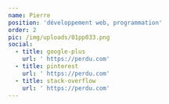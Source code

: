 ```yaml
---
name: Pierre
position: 'développement web, programmation'
order: 2
pic: /img/uploads/01pp033.png
social:
  - title: google-plus
    url: ' https://perdu.com'
  - title: pinterest
    url: ' https://perdu.com'
  - title: stack-overflow
    url: ' https://perdu.com'
---
```

